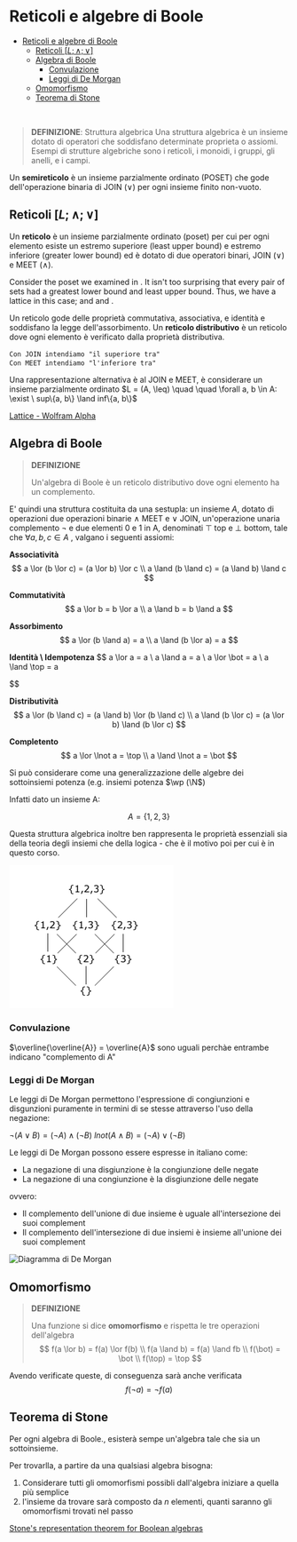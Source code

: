 # Reticoli e algebre di Boole
- [Reticoli e algebre di Boole](#reticoli-e-algebre-di-boole)
  - [Reticoli $[L; \land; \lor]$](#reticoli-l-land-lor)
  - [Algebra di Boole](#algebra-di-boole)
    - [Convulazione](#convulazione)
    - [Leggi di De Morgan](#leggi-di-de-morgan)
  - [Omomorfismo](#omomorfismo)
  - [Teorema di Stone](#teorema-di-stone)

<br>

>**DEFINIZIONE**: Struttura algebrica
> Una struttura algebrica è un insieme dotato di operatori che soddisfano determinate proprieta o assiomi. Esempi di strutture algebriche sono i reticoli, i monoidi, i gruppi, gli anelli, e i campi.

Un **semireticolo** è un insieme parzialmente ordinato (POSET) che gode dell'operazione binaria di JOIN ($\lor$) per ogni insieme finito non-vuoto.

## Reticoli $[L; \land; \lor]$
Un **reticolo** è un insieme parzialmente ordinato (poset) per cui per ogni elemento esiste un estremo superiore (least upper bound) e estremo inferiore (greater lower bound) ed è dotato di due operatori binari, JOIN ($\lor$) e MEET ($\land$). 

Consider the poset we examined in . It isn't too surprising that every pair of sets had a greatest lower bound and least upper bound. Thus, we have a lattice in this case; and and .


Un reticolo gode delle proprietà commutativa, associativa, e identità e soddisfano la legge dell'assorbimento. Un **reticolo distributivo** è un reticolo dove ogni elemento è verificato dalla proprietà distributiva.

    Con JOIN intendiamo "il superiore tra"
    Con MEET intendiamo "l'inferiore tra"

Una rappresentazione alternativa è al JOIN e MEET, è considerare un insieme parzialmente ordinato $L = (A, \leq) \quad \quad \forall a, b \in A: \exist \ sup\{a, b\} \land  inf\{a, b\}$

[Lattice - Wolfram Alpha](https://mathworld.wolfram.com/Lattice.html)

## Algebra di Boole
>**DEFINIZIONE**
> 
> Un'algebra di Boole è un reticolo distributivo dove ogni elemento ha un complemento.
> 
E' quindi una struttura costituita da una sestupla: un insieme $A$, dotato di operazioni due operazioni binarie $\land$ MEET e $\lor$ JOIN, un'operazione unaria complemento $\lnot$ e due elementi 0 e 1 in A, denominati $\top$ top e $\bot$ bottom, tale che $\forall a, b, c \in A$ , valgano i seguenti assiomi:

**Associatività**
$$
a \lor (b \lor c) = (a \lor b) \lor c
\\
a \land (b \land c) = (a \land b) \land c
$$

**Commutatività**
$$
a \lor b = b \lor a 
\\
a \land b = b \land a
$$

**Assorbimento**
$$
a \lor (b \land a) = a
\\
a \land (b \lor a) = a
$$

**Identità \ Idempotenza**
$$
a \lor a = a
\\
a \land a = a
\\
a \lor \bot = a
\\ 
a \land \top = a

$$

**Distributività**
$$
a \lor (b \land c) = (a \land b) \lor (b \land c)
\\
a \land (b \lor c) = (a \lor b) \land (b \lor c)
$$

**Completento**
$$
a \lor \lnot a = \top
\\ 
a \land \lnot a = \bot
$$

 Si può considerare come una generalizzazione delle algebre dei sottoinsiemi potenza (e.g. insiemi potenza $\wp (\N$)

Infatti dato un insieme A:

$$
A = \{1, 2, 3\}
$$

Questa struttura algebrica inoltre ben rappresenta le proprietà essenziali sia della teoria degli insiemi che della logica - che è il motivo poi per cui è in questo corso.

![esempio reticolo distributivo](assets/reticolo_distributivo.png)

### Convulazione
$\overline{\overline{A}} = \overline{A}$ sono uguali perchàe entrambe indicano "complemento di A"

### Leggi di De Morgan
Le leggi di De Morgan permettono l'espressione di congiunzioni e disgunzioni puramente in termini di se stesse attraverso l'uso della negazione: 

$\lnot (A \lor B) = (\lnot A) \land (\lnot B)$
$lnot(A \land B) = (\lnot A) \lor (\lnot B)$

Le leggi di De Morgan possono essere espresse in italiano come:

- La negazione di una disgiunzione è la congiunzione delle negate
- La negazione di una congiunzione è la disgiunzione delle negate

ovvero:
- Il complemento dell'unione di due insieme è uguale all'intersezione dei suoi complement
- Il complemento dell'intersezione di due insiemi è insieme all'unione dei suoi complement


![Diagramma di De Morgan](https://upload.wikimedia.org/wikipedia/commons/thumb/0/06/Demorganlaws.svg/800px-Demorganlaws.svg.png)

## Omomorfismo
> **DEFINIZIONE**
> 
> Una funzione si dice **omomorfismo** e rispetta le tre operazioni dell'algebra
> $$
  f(a \lor b) = f(a) \lor f(b)
\\
f(a \land b) = f(a) \land fb
\\
f(\bot) = \bot 
\\ 
f(\top) = \top
> $$

Avendo verificate queste, di conseguenza sarà anche verificata
$$
f(\lnot a) = \lnot f(a)
$$

## Teorema di Stone

Per ogni algebra di Boole., esisterà sempe un'algebra tale che sia un sottoinsieme. 

Per trovarlla, a partire da una qualsiasi algebra bisogna:
1. Considerare tutti gli omomorfismi possibli dall'algebra iniziare a quella più semplice
2. l'insieme da trovare sarà composto da $n$ elementi, quanti saranno gli omomorfismi trovati nel passo

[Stone's representation theorem for Boolean algebras](https://en.wikipedia.org/wiki/Stone%27s_representation_theorem_for_Boolean_algebras)


